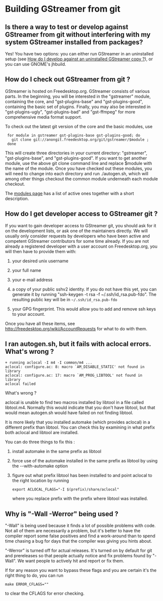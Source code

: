 # Building GStreamer from git

## Is there a way to test or develop against GStreamer from git without interfering with my system GStreamer installed from packages?

Yes! You have two options: you can either run GStreamer in an
uninstalled setup (see [How do I develop against an uninstalled
GStreamer copy ?](#developing-uninstalled-gstreamer)), or you can use
GNOME's jhbuild.

## How do I check out GStreamer from git ?

GStreamer is hosted on Freedesktop.org. GStreamer consists of
various parts. In the beginning, you will be interested in the
"gstreamer" module, containing the core, and "gst-plugins-base" and
"gst-plugins-good", containing the basic set of plugins. Finally, you
may also be interested in "gst-plugins-ugly", "gst-plugins-bad" and
"gst-ffmpeg" for more comprehensive media format support.

To check out the latest git version of the core and the basic modules,
use

``` 
 for module in gstreamer gst-plugins-base gst-plugins-good; do
   git clone git://anongit.freedesktop.org/git/gstreamer/$module ;
 done
```

This will create three directories in your current directory:
"gstreamer", "gst-plugins-base", and "gst-plugins-good". If you want to
get another module, use the above git clone command line and replace
$module with the name of the module. Once you have checked out these
modules, you will need to change into each directory and run
./autogen.sh, which will among other things checkout the common module
underneath each module checkout.

The [modules page](http://gstreamer.freedesktop.org/modules/) has a list
of active ones together with a short description.

## How do I get developer access to GStreamer git ?

If you want to gain developer access to GStreamer git, you should
ask for it on the development lists, or ask one of the maintainers
directly. We will usually only consider requests by developers who have
been active and competent GStreamer contributors for some time already.
If you are not already a registered developer with a user account on
Freedesktop.org, you will then have to provide them with:

1.  your desired unix username

2.  your full name

3.  your e-mail address

4.  a copy of your public sshv2 identity. If you do not have this yet,
    you can generate it by running "ssh-keygen -t rsa -f
    ~/.ssh/id\_rsa.pub-fdo". The resulting public key will be in
    `~/.ssh/id_rsa.pub-fdo`

5.  your GPG fingerprint. This would allow you to add and remove ssh
    keys to your account.

Once you have all these items, see
<http://freedesktop.org/wiki/AccountRequests> for what to do with them.

## I ran autogen.sh, but it fails with aclocal errors. What's wrong ?

    + running aclocal -I m4 -I common/m4 ...
    aclocal: configure.ac: 8: macro `AM_DISABLE_STATIC' not found in library
    aclocal: configure.ac: 17: macro `AM_PROG_LIBTOOL' not found in library
    aclocal failed

What's wrong ?

aclocal is unable to find two macros installed by libtool in a
file called libtool.m4. Normally this would indicate that you don't have
libtool, but that would mean autogen.sh would have failed on not finding
libtool.

It is more likely that you installed automake (which provides aclocal)
in a different prefix than libtool. You can check this by examining in
what prefix both aclocal and libtool are installed.

You can do three things to fix this :

1.  install automake in the same prefix as libtool

2.  force use of the automake installed in the same prefix as libtool by
    using the --with-automake option

3.  figure out what prefix libtool has been installed to and point
    aclocal to the right location by running
    
        export ACLOCAL_FLAGS="-I $(prefix)/share/aclocal"
    
    where you replace prefix with the prefix where libtool was
    installed.

## Why is "-Wall -Werror" being used ?

"-Wall" is being used because it finds a lot of possible problems
with code. Not all of them are necessarily a problem, but it's better to
have the compiler report some false positives and find a work-around
than to spend time chasing a bug for days that the compiler was giving
you hints about.

"-Werror" is turned off for actual releases. It's turned on by default
for git and prereleases so that people actually notice and fix problems
found by "-Wall". We want people to actively hit and report or fix them.

If for any reason you want to bypass these flags and you are certain
it's the right thing to do, you can run

    make ERROR_CFLAGS=""

to clear the CFLAGS for error checking.
